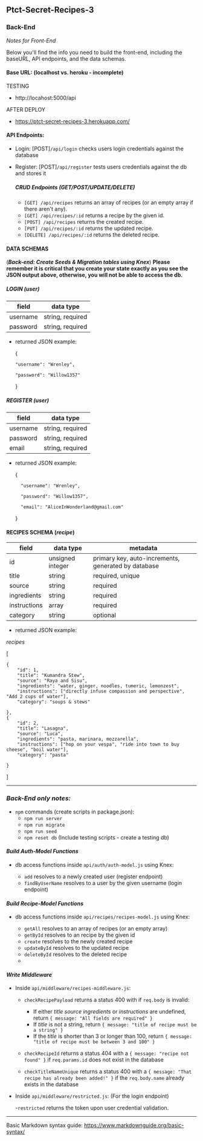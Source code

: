 
## Ptct-Secret-Recipes-3
### Back-End
*Notes for Front-End*

Below you'll find the info you need to build the front-end, including the baseURL, API endpoints, and the data schemas.
#### Base URL: (localhost vs. heroku - incomplete)
TESTING
- http://locahost:5000/api

AFTER DEPLOY
- https://ptct-secret-recipes-3.herokuapp.com/

#### API Endpoints: 

- Login:  [POST]`/api/login` checks users login credentials against the database
- Register: [POST]`/api/register` tests users credentials against the db and stores it

    ##### CRUD Endpoints (GET/POST/UPDATE/DELETE)
    - `[GET] /api/recipes` returns an array of recipes (or an empty array if there aren't any).
    - `[GET] /api/recipes/:id` returns a recipe by the given id.
    - `[POST] /api/recipes` returns the created recipe. 
    - `[PUT] /api/recipes/:id` returns the updated recipe. 
    - `[DELETE] /api/recipes/:id` returns the deleted recipe.
 
#### DATA SCHEMAS 
(***Back-end: Create Seeds & Migration tables using Knex***)
 **Please remember it is critical that you create your state exactly as you see the JSON output above, otherwise, you will not be able to access the db.**
 
##### LOGIN (_user_)

| field       | data type           |
| ----------- | --------------------|
| username    | string, required    |
| password    | string, required    |

 - returned JSON example:

    {
       
       "username": "Wrenley",

       "password": "Willow1357"
    }
    

##### REGISTER (_user_)

| field       | data type             |
| ----------- | ----------------------|
| username    | string, required      |
| password    | string, required      |
| email       | string, required      |

- returned JSON example: 

    
    {
    
        "username": "Wrenley",

        "password": "Willow1357",

        "email": "AliceInWonderland@gmail.com"
    }


#### RECIPES SCHEMA (_recipe_)

| field       | data type        | metadata                                            |
| ----------- | ---------------- | --------------------------------------------------- |
| id          | unsigned integer | primary key, auto-increments, generated by database |
| title       | string           | required, unique                                    |
| source      | string           | required                                            |
| ingredients | string           | required                                            |
| instructions| array            | required                                            |
| category    | string           | optional                                            |

- returned JSON example:

_recipes_


  [
  
    {
        "id": 1,
        "title": "Kumandra Stew",
        "source": "Raya and Sisu",
        "ingredients": "water, ginger, noodles, tumeric, lemonzest",
        "instructions": ["directly infuse compassion and perspective", "Add 2 cups of water"],
        "category": "soups & stews"

    },
    {
        "id": 2,
        "title": "Lasagna",
        "source": "Luca",
        "ingredients": "pasta, marinara, mozzarella",
        "instructions": ["hop on your vespa", "ride into town to buy cheese", "boil water"],
        "category": "pasta"

    }
  ]

--------------------------------------------------------------------------------------------------------------------------------------
### *Back-End only notes:*

- `npm` commands (create scripts in package.json): 
    - `npm run server`
    - `npm run migrate`
    - `npm run seed`
    - `npm reset db`
    (Include testing scripts - create a testing db)
#### *Build Auth-Model Functions*

- db access functions inside `api/auth/auth-model.js` using Knex:

    - `add` resolves to a newly created user (register endpoint)
    - `findByUserName` resolves to a user by the given username (login endpoint)
 

#### *Build Recipe-Model Functions*

- db access functions inside `api/recipes/recipes-model.js` using Knex:

  - `getAll` resolves to an array of recipes (or an empty array)
  - `getById` resolves to an recipe by the given id
  - `create` resolves to the newly created recipe
  - `updateById` resolves to the updated recipe
  - `deleteById` resolves to the deleted recipe
  - 
#### *Write Middleware*

- Inside `api/middleware/recipes-middleware.js`:

  - `checkRecipePayload` returns a status 400 with if `req.body` is invalid:

    - If either _title_  _source_ _ingredients_ or _instructions_ are undefined, return `{ message: "All fields are required" }`
    - If _title_ is not a string, return `{ message: "title of recipe must be a string" }`
    - If the _title_ is shorter than 3 or longer than 100, return `{ message: "title of recipe must be between 3 and 100" }`

  - `checkRecipeId` returns a status 404 with a `{ message: "recipe not found" }` if `req.params.id` does not exist in the database

  - `checkTitleNameUnique` returns a status 400 with a `{ message: "That recipe has already been added!" }` if the `req.body.name` already exists in the database

- Inside `api/middleware/restricted.js`: (For the login endpoint)

    -`restricted` returns the token upon user credential validation. 

---------------------------------------------------------------------------------------------------------------------------------------
  
Basic Markdown syntax guide:
https://www.markdownguide.org/basic-syntax/
